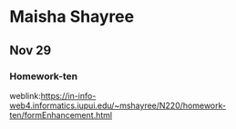 # Maisha Shayree
## Nov 29
### Homework-ten
weblink:https://in-info-web4.informatics.iupui.edu/~mshayree/N220/homework-ten/formEnhancement.html